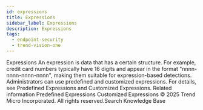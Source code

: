 ```yaml
---
id: expressions
title: Expressions
sidebar_label: Expressions
description: Expressions
tags:
  - endpoint-security
  - trend-vision-one
---
```


 Expressions An expression is data that has a certain structure. For example, credit card numbers typically have 16 digits and appear in the format "nnnn-nnnn-nnnn-nnnn", making them suitable for expression-based detections. Administrators can use predefined and customized expressions. For details, see Predefined Expressions and Customized Expressions. Related information Predefined Expressions Customized Expressions © 2025 Trend Micro Incorporated. All rights reserved.Search Knowledge Base